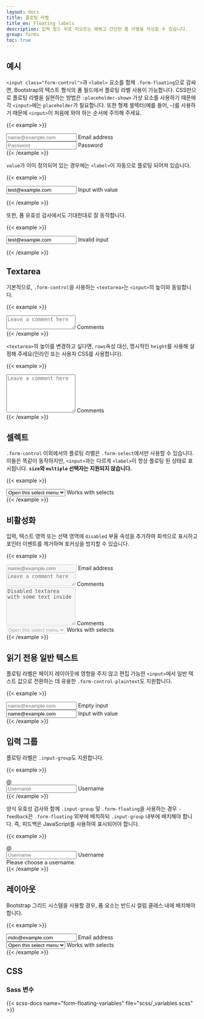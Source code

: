 ```yaml
---
layout: docs
title: 플로팅 라벨
title_en: Floating labels
description: 입력 필드 위로 떠오르는 예쁘고 간단한 폼 라벨을 작성할 수 있습니다.
group: forms
toc: true
---
```


## 예시

`<input class="form-control">`과 `<label>` 요소를 함께 `.form-floating`으로 감싸면, Bootstrap의 텍스트 형식의 폼 필드에서 플로팅 라벨 사용이 가능합니다. CSS만으로 플로팅 라벨을 실현하는 방법은 `:placeholder-shown` 가상 요소를 사용하기 때문에 각 `<input>`에는 `placeholder`가 필요합니다. 또한 형제 셀렉터(예를 들어, `~`)를 사용하기 때문에 `<input>`이 처음에 와야 하는 순서에 주의해 주세요.

{{< example >}}
<div class="form-floating mb-3">
  <input type="email" class="form-control" id="floatingInput" placeholder="name@example.com">
  <label for="floatingInput">Email address</label>
</div>
<div class="form-floating">
  <input type="password" class="form-control" id="floatingPassword" placeholder="Password">
  <label for="floatingPassword">Password</label>
</div>
{{< /example >}}

`value`가 이미 정의되어 있는 경우에는 `<label>`이 자동으로 플로팅 되어져 있습니다.

{{< example >}}
<form class="form-floating">
  <input type="email" class="form-control" id="floatingInputValue" placeholder="name@example.com" value="test@example.com">
  <label for="floatingInputValue">Input with value</label>
</form>
{{< /example >}}

또한, 폼 유효성 검사에서도 기대한대로 잘 동작합니다.

{{< example >}}
<form class="form-floating">
  <input type="email" class="form-control is-invalid" id="floatingInputInvalid" placeholder="name@example.com" value="test@example.com">
  <label for="floatingInputInvalid">Invalid input</label>
</form>
{{< /example >}}

## Textarea

기본적으로, `.form-control`을 사용하는 `<textarea>`는 `<input>`의 높이와 동일합니다.

{{< example >}}
<div class="form-floating">
  <textarea class="form-control" placeholder="Leave a comment here" id="floatingTextarea"></textarea>
  <label for="floatingTextarea">Comments</label>
</div>
{{< /example >}}

`<textarea>`의 높이를 변경하고 싶다면, `rows`속성 대신, 명시적인 `height`를 사용해 설정해 주세요(인라인 또는 사용자 CSS를 사용합니다).

{{< example >}}
<div class="form-floating">
  <textarea class="form-control" placeholder="Leave a comment here" id="floatingTextarea2" style="height: 100px"></textarea>
  <label for="floatingTextarea2">Comments</label>
</div>
{{< /example >}}

## 셀렉트

`.form-control` 이외에서의 플로팅 라벨은 `.form-select`에서만 사용할 수 있습니다. 이들은 똑같이 동작하지만, `<input>`과는 다르게 `<label>`이 항상 플로팅 된 상태로 표시됩니다. **`size`와 `multiple` 선택자는 지원되지 않습니다.**

{{< example >}}
<div class="form-floating">
  <select class="form-select" id="floatingSelect" aria-label="Floating label select example">
    <option selected>Open this select menu</option>
    <option value="1">One</option>
    <option value="2">Two</option>
    <option value="3">Three</option>
  </select>
  <label for="floatingSelect">Works with selects</label>
</div>
{{< /example >}}

## 비활성화

입력, 텍스트 영역 또는 선택 영역에 `disabled` 부울 속성을 추가하여 회색으로 표시하고 포인터 이벤트를 제거하며 포커싱을 방지할 수 있습니다.

{{< example >}}
<div class="form-floating mb-3">
  <input type="email" class="form-control" id="floatingInputDisabled" placeholder="name@example.com" disabled>
  <label for="floatingInputDisabled">Email address</label>
</div>
<div class="form-floating mb-3">
  <textarea class="form-control" placeholder="Leave a comment here" id="floatingTextareaDisabled" disabled></textarea>
  <label for="floatingTextareaDisabled">Comments</label>
</div>
<div class="form-floating mb-3">
  <textarea class="form-control" placeholder="Leave a comment here" id="floatingTextarea2Disabled" style="height: 100px" disabled>Disabled textarea with some text inside</textarea>
  <label for="floatingTextarea2Disabled">Comments</label>
</div>
<div class="form-floating">
  <select class="form-select" id="floatingSelectDisabled" aria-label="Floating label disabled select example" disabled>
    <option selected>Open this select menu</option>
    <option value="1">One</option>
    <option value="2">Two</option>
    <option value="3">Three</option>
  </select>
  <label for="floatingSelectDisabled">Works with selects</label>
</div>
{{< /example >}}

## 읽기 전용 일반 텍스트

플로팅 라벨은 페이지 레이아웃에 영향을 주지 않고 편집 가능한 `<input>`에서 일반 텍스트 값으로 전환하는 데 유용한 `.form-control-plaintext`도 지원합니다.

{{< example >}}
<div class="form-floating mb-3">
  <input type="email" readonly class="form-control-plaintext" id="floatingEmptyPlaintextInput" placeholder="name@example.com">
  <label for="floatingEmptyPlaintextInput">Empty input</label>
</div>
<div class="form-floating mb-3">
  <input type="email" readonly class="form-control-plaintext" id="floatingPlaintextInput" placeholder="name@example.com" value="name@example.com">
  <label for="floatingPlaintextInput">Input with value</label>
</div>
{{< /example >}}

## 입력 그룹

플로팅 라벨은 `.input-group`도 지원합니다.

{{< example >}}
<div class="input-group mb-3">
  <span class="input-group-text">@</span>
  <div class="form-floating">
    <input type="text" class="form-control" id="floatingInputGroup1" placeholder="Username">
    <label for="floatingInputGroup1">Username</label>
  </div>
</div>
{{< /example >}}

양식 유효성 검사와 함께 `.input-group` 및 `.form-floating`을 사용하는 경우 `-feedback`은 `.form-floating` 외부에 배치하되 `.input-group` 내부에 배치해야 합니다. 즉, 피드백은 JavaScript를 사용하여 표시되어야 합니다.

{{< example >}}
<div class="input-group has-validation">
  <span class="input-group-text">@</span>
  <div class="form-floating is-invalid">
    <input type="text" class="form-control is-invalid" id="floatingInputGroup2" placeholder="Username" required>
    <label for="floatingInputGroup2">Username</label>
  </div>
  <div class="invalid-feedback">
    Please choose a username.
  </div>
</div>
{{< /example >}}

## 레이아웃

Bootstrap 그리드 시스템을 사용할 경우, 폼 요소는 반드시 컬럼 클래스 내에 배치해야 합니다.

{{< example >}}
<div class="row g-2">
  <div class="col-md">
    <div class="form-floating">
      <input type="email" class="form-control" id="floatingInputGrid" placeholder="name@example.com" value="mdo@example.com">
      <label for="floatingInputGrid">Email address</label>
    </div>
  </div>
  <div class="col-md">
    <div class="form-floating">
      <select class="form-select" id="floatingSelectGrid">
        <option selected>Open this select menu</option>
        <option value="1">One</option>
        <option value="2">Two</option>
        <option value="3">Three</option>
      </select>
      <label for="floatingSelectGrid">Works with selects</label>
    </div>
  </div>
</div>
{{< /example >}}

## CSS

### Sass 변수

{{< scss-docs name="form-floating-variables" file="scss/_variables.scss" >}}

